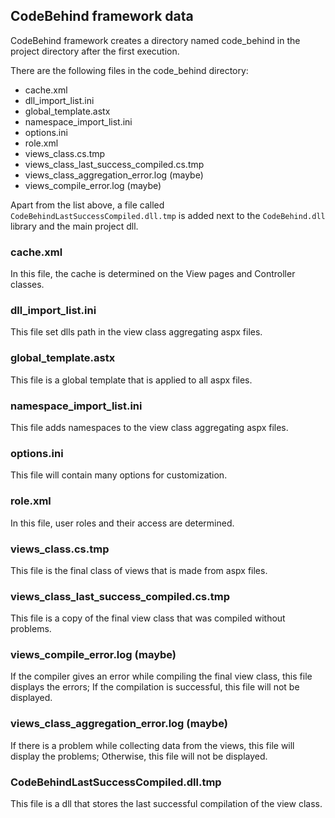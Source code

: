 ## CodeBehind framework data

CodeBehind framework creates a directory named code_behind in the project directory after the first execution.

There are the following files in the code_behind directory:
 - cache.xml
 - dll_import_list.ini
 - global_template.astx
 - namespace_import_list.ini
 - options.ini
 - role.xml
 - views_class.cs.tmp
 - views_class_last_success_compiled.cs.tmp
 - views_class_aggregation_error.log (maybe)
 - views_compile_error.log (maybe)

Apart from the list above, a file called `CodeBehindLastSuccessCompiled.dll.tmp` is added next to the `CodeBehind.dll` library and the main project dll.

### cache.xml

In this file, the cache is determined on the View pages and Controller classes.

### dll_import_list.ini

This file set dlls path in the view class aggregating aspx files.

### global_template.astx

This file is a global template that is applied to all aspx files.

### namespace_import_list.ini

This file adds namespaces to the view class aggregating aspx files.

### options.ini

This file will contain many options for customization.

### role.xml

In this file, user roles and their access are determined.

### views_class.cs.tmp

This file is the final class of views that is made from aspx files.

### views_class_last_success_compiled.cs.tmp

This file is a copy of the final view class that was compiled without problems.

### views_compile_error.log (maybe)

If the compiler gives an error while compiling the final view class, this file displays the errors; If the compilation is successful, this file will not be displayed.

### views_class_aggregation_error.log (maybe)

If there is a problem while collecting data from the views, this file will display the problems; Otherwise, this file will not be displayed.

### CodeBehindLastSuccessCompiled.dll.tmp

This file is a dll that stores the last successful compilation of the view class.
